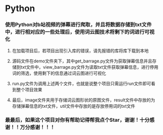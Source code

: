 # Python

### 使用Python对b站视频的弹幕进行爬取，并且将数据存储到txt文件中，进行相对应的一些处理后，使用词云图技术将剩下的词进行可视化

1. 在加载项目后，若项目出现引入库的错误，请先报错的库将库下载到本地

2. 源码文件在demo文件夹下，其中get_barrage.py文件为获取弹幕信息并且存储到txt文件中，view_barrage.py文件为读取txt文件获取弹幕信息，进行停用词的筛选，使用剩下的信息通过词云图进行可视化

3. run.py文件为调用上述两个文件，也就是说整个项目只需运行run文件即可看到整个项目效果

4. 最后，image文件夹用于存储词云图形状的原图文件，result文件中存放的为存储弹幕信息的txt文件，util文件中存放的是存放停用词的txt文件

### 最最后，如果这个项目对你有帮助记得帮我点个Star，谢谢！十分感谢！！万分感谢！！！